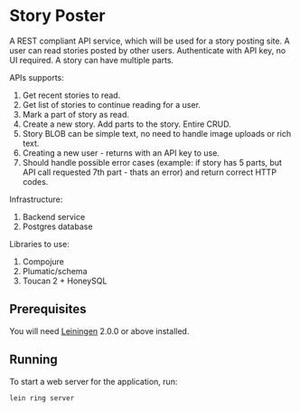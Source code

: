 # Story Poster
A REST compliant API service, which will be used for a story posting site. A user can read stories posted by other users. Authenticate with API key, no UI required. A story can have multiple parts.
 
APIs supports:

1. Get recent stories to read.
2. Get list of stories to continue reading for a user.
3. Mark a part of story as read.
4. Create a new story. Add parts to the story. Entire CRUD.
5. Story BLOB can be simple text, no need to handle image uploads or rich text.
6. Creating a new user - returns with an API key to use.
7. Should handle possible error cases (example: if story has 5 parts, but API call requested 7th part - thats an error) and return correct HTTP codes.

Infrastructure:

1. Backend service
2. Postgres database

Libraries to use:

1. Compojure
2. Plumatic/schema
3. Toucan 2 + HoneySQL

## Prerequisites

You will need [Leiningen][] 2.0.0 or above installed.

[leiningen]: https://github.com/technomancy/leiningen

## Running

To start a web server for the application, run:

    lein ring server

